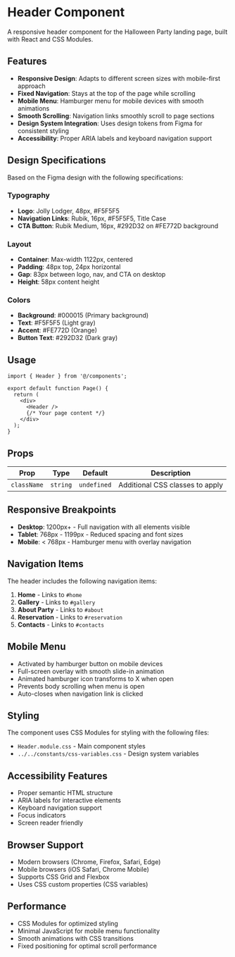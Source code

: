 # Header Component

A responsive header component for the Halloween Party landing page, built with React and CSS Modules.

## Features

- **Responsive Design**: Adapts to different screen sizes with mobile-first approach
- **Fixed Navigation**: Stays at the top of the page while scrolling
- **Mobile Menu**: Hamburger menu for mobile devices with smooth animations
- **Smooth Scrolling**: Navigation links smoothly scroll to page sections
- **Design System Integration**: Uses design tokens from Figma for consistent styling
- **Accessibility**: Proper ARIA labels and keyboard navigation support

## Design Specifications

Based on the Figma design with the following specifications:

### Typography
- **Logo**: Jolly Lodger, 48px, #F5F5F5
- **Navigation Links**: Rubik, 16px, #F5F5F5, Title Case
- **CTA Button**: Rubik Medium, 16px, #292D32 on #FE772D background

### Layout
- **Container**: Max-width 1122px, centered
- **Padding**: 48px top, 24px horizontal
- **Gap**: 83px between logo, nav, and CTA on desktop
- **Height**: 58px content height

### Colors
- **Background**: #000015 (Primary background)
- **Text**: #F5F5F5 (Light gray)
- **Accent**: #FE772D (Orange)
- **Button Text**: #292D32 (Dark gray)

## Usage

```tsx
import { Header } from '@/components';

export default function Page() {
  return (
    <div>
      <Header />
      {/* Your page content */}
    </div>
  );
}
```

## Props

| Prop | Type | Default | Description |
|------|------|---------|-------------|
| `className` | `string` | `undefined` | Additional CSS classes to apply |

## Responsive Breakpoints

- **Desktop**: 1200px+ - Full navigation with all elements visible
- **Tablet**: 768px - 1199px - Reduced spacing and font sizes
- **Mobile**: < 768px - Hamburger menu with overlay navigation

## Navigation Items

The header includes the following navigation items:

1. **Home** - Links to `#home`
2. **Gallery** - Links to `#gallery`
3. **About Party** - Links to `#about`
4. **Reservation** - Links to `#reservation`
5. **Contacts** - Links to `#contacts`

## Mobile Menu

- Activated by hamburger button on mobile devices
- Full-screen overlay with smooth slide-in animation
- Animated hamburger icon transforms to X when open
- Prevents body scrolling when menu is open
- Auto-closes when navigation link is clicked

## Styling

The component uses CSS Modules for styling with the following files:

- `Header.module.css` - Main component styles
- `../../constants/css-variables.css` - Design system variables

## Accessibility Features

- Proper semantic HTML structure
- ARIA labels for interactive elements
- Keyboard navigation support
- Focus indicators
- Screen reader friendly

## Browser Support

- Modern browsers (Chrome, Firefox, Safari, Edge)
- Mobile browsers (iOS Safari, Chrome Mobile)
- Supports CSS Grid and Flexbox
- Uses CSS custom properties (CSS variables)

## Performance

- CSS Modules for optimized styling
- Minimal JavaScript for mobile menu functionality
- Smooth animations with CSS transitions
- Fixed positioning for optimal scroll performance